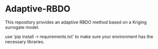 # Adaptive-RBDO
This repository provides an adaptive RBDO method based on a Kriging surrogate model.

use ‘pip install -r requirements.txt’ to make sure your environment has the necessary libraries.
